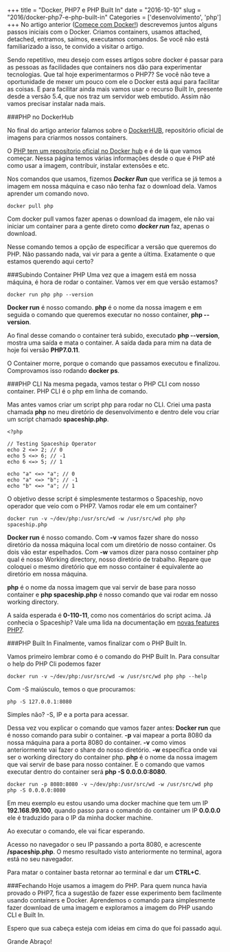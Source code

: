 +++
title = "Docker, PHP7 e PHP Built In"
date = "2016-10-10"
slug = "2016/docker-php7-e-php-built-in"
Categories = ['desenvolvimento', 'php']
+++
No artigo anterior ([Comece com Docker!](http://flaviosilveira.com/2016/comece-com-docker/)) descrevemos juntos alguns passos iniciais com o Docker. Criamos containers, usamos attached, detached, entramos, saímos, executamos comandos. Se você não está familiarizado a isso, te convido a visitar o artigo.

Sendo repetitivo, meu desejo com esses artigos sobre docker é passar para as pessoas as facilidades que containers nos dão para experimentar tecnologias. Que tal hoje experimentarmos o PHP7? Se você não teve a oportunidade de mexer um pouco com ele o Docker está aqui para facilitar as coisas. E para facilitar ainda mais vamos usar o recurso Built In, presente desde a versão 5.4, que nos traz um servidor web embutido. Assim não vamos precisar instalar nada mais.
<!--more-->
###PHP no DockerHub

No final do artigo anterior falamos sobre o [DockerHUB](https://hub.docker.com/), repositório oficial de imagens para criarmos nossos containers.

O [PHP tem um reposítorio oficial no Docker hub](https://hub.docker.com/_/php/) e é de lá que vamos começar. Nessa página temos várias informações desde o que é PHP até como usar a imagem, contribuir, instalar extensões e etc.

Nos comandos que usamos, fizemos ***Docker Run*** que verifica se já temos a imagem em nossa máquina e caso não tenha faz o download dela. Vamos aprender um comando novo.

	docker pull php
	
Com docker pull vamos fazer apenas o download da imagem, ele não vai iniciar um container para a gente direto como ***docker run*** faz, apenas o download.

Nesse comando temos a opção de especificar a versão que queremos do PHP. Não passando nada, vai vir para a gente a última. Exatamente o que estamos querendo aqui certo?

###Subindo Container PHP
Uma vez que a imagem está em nossa máquina, é hora de rodar o container. Vamos ver em que versão estamos?

	docker run php php --version

**Docker run** é nosso comando. **php** é o nome da nossa imagem e em seguida o comando que queremos executar no nosso container, **php --version**.

Ao final desse comando o container terá subido, executado **php --version**, mostra uma saída e mata o container. A saída dada para mim na data de hoje foi versão **PHP7.0.11**.

O Container morre, porque o comando que passamos executou e finalizou. Comprovamos isso rodando **docker ps**.

###PHP CLI
Na mesma pegada, vamos testar o PHP CLI com nosso container. PHP CLI é o php em linha de comando.

Mas antes vamos criar um script php para rodar no CLI. Criei uma pasta chamada **php** no meu diretório de desenvolvimento e dentro dele vou criar um script chamado **spaceship.php**.

	<?php

	// Testing Spaceship Operator
	echo 2 <=> 2; // 0
	echo 5 <=> 6; // -1
	echo 6 <=> 5; // 1

	echo "a" <=> "a"; // 0
	echo "a" <=> "b"; // -1
	echo "b" <=> "a"; // 1
	
O objetivo desse script é simplesmente testarmos o Spaceship, novo operador que veio com o PHP7. Vamos rodar ele em um container?

	docker run -v ~/dev/php:/usr/src/wd -w /usr/src/wd php php spaceship.php
	
**Docker run** é nosso comando. Com **-v** vamos fazer share do nosso diretório da nossa máquina local com um diretório de nosso container. Os dois vão estar espelhados. Com **-w** vamos dizer para nosso container php qual é nosso Working directory, nosso diretório de trabalho. Repare que coloquei o mesmo diretório que em nosso container é equivalente ao diretório em nossa máquina.

**php** é o nome da nossa imagem que vai servir de base para nosso container e **php spaceship.php** é nosso comando que vai rodar em nosso working directory.

A saída esperada é **0-110-11**, como nos comentários do script acima.
Já conhecia o Spaceship? Vale uma lida na documentação em [novas features PHP7](http://php.net/manual/en/migration70.new-features.php).

###PHP Built In
Finalmente, vamos finalizar com o PHP Built In.

Vamos primeiro lembrar como é o comando do PHP Built In. Para consultar o help do PHP Cli podemos fazer

	docker run -v ~/dev/php:/usr/src/wd -w /usr/src/wd php php --help

Com -S maiúsculo, temos o que procuramos:
	
	php -S 127.0.0.1:8080

Simples não? -S, IP e a porta para acessar.

Dessa vez vou explicar o comando que vamos fazer antes:
**Docker run** que é nosso comando para subir o container. **-p** vai mapear a porta 8080 da nossa máquina para a porta 8080 do container. **-v** como vimos anteriormente vai fazer o share do nosso diretório. **-w** especifica onde vai ser o working directory do container php. **php** é o nome da nossa imagem que vai servir de base para nosso container. E o comando que vamos executar dentro do container será **php -S 0.0.0.0:8080**. 

	docker run -p 8080:8080 -v ~/dev/php:/usr/src/wd -w /usr/src/wd php php -S 0.0.0.0:8080
	
Em meu exemplo eu estou usando uma docker machine que tem um IP **192.168.99.100**, quando passo para o comando do container um IP **0.0.0.0** ele é traduzido para o IP da minha docker machine.

Ao executar o comando, ele vai ficar esperando.

Acesso no navegador o seu IP passando a porta 8080, e acrescente **/spaceship.php**. O mesmo resultado visto anteriormente no terminal, agora está no seu navegador.

Para matar o container basta retornar ao terminal e dar um **CTRL+C**.

###Fechando
Hoje usamos a imagem do PHP. Para quem nunca havia provado o PHP7, fica a sugestão de fazer esse experimento bem facilmente usando containers e Docker. Aprendemos o comando para simplesmente fazer download de uma imagem e exploramos a imagem do PHP usando CLI e Built In.

Espero que sua cabeça esteja com ideias em cima do que foi passado aqui.

Grande Abraço!
